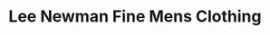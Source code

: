 ---
title: "Lee Newman Fine Mens Clothing"
url: /cherry-hill-township/lee-newman-fine-mens-clothing/
shop: clothes
---